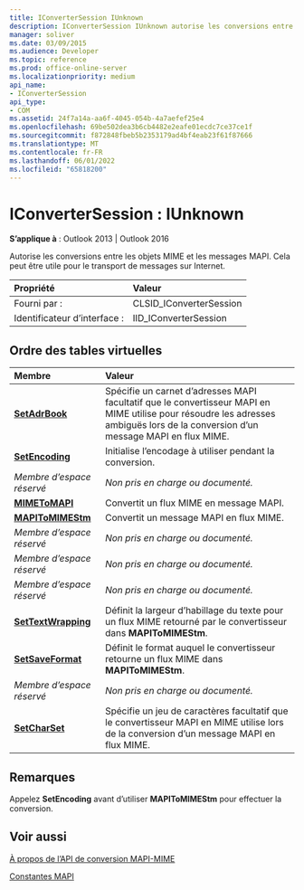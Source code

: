 ```yaml
---
title: IConverterSession IUnknown
description: IConverterSession IUnknown autorise les conversions entre les objets MIME et les messages MAPI, ce qui peut être utile pour le transport de messages sur Internet.
manager: soliver
ms.date: 03/09/2015
ms.audience: Developer
ms.topic: reference
ms.prod: office-online-server
ms.localizationpriority: medium
api_name:
- IConverterSession
api_type:
- COM
ms.assetid: 24f7a14a-aa6f-4045-054b-4a7aefef25e4
ms.openlocfilehash: 69be502dea3b6cb4482e2eafe01ecdc7ce37ce1f
ms.sourcegitcommit: f872848fbeb5b2353179ad4bf4eab23f61f87666
ms.translationtype: MT
ms.contentlocale: fr-FR
ms.lasthandoff: 06/01/2022
ms.locfileid: "65818200"
---
```

# <a name="iconvertersession--iunknown"></a>IConverterSession : IUnknown

  
  
**S’applique à** : Outlook 2013 | Outlook 2016 
  
Autorise les conversions entre les objets MIME et les messages MAPI. Cela peut être utile pour le transport de messages sur Internet.
  
|Propriété |Valeur |
|:-----|:-----|
|Fourni par :  <br/> |CLSID_IConverterSession  <br/> |
|Identificateur d’interface :  <br/> |IID_IConverterSession  <br/> |
   
## <a name="vtable-order"></a>Ordre des tables virtuelles

|Membre |Valeur |
|:-----|:-----|
|**[SetAdrBook](iconvertersession-setadrbook.md)** <br/> |Spécifie un carnet d’adresses MAPI facultatif que le convertisseur MAPI en MIME utilise pour résoudre les adresses ambiguës lors de la conversion d’un message MAPI en flux MIME. |
|**[SetEncoding](iconvertersession-setencoding.md)** <br/> |Initialise l’encodage à utiliser pendant la conversion. |
| *Membre d’espace réservé*  <br/> | *Non pris en charge ou documenté.*  <br/> |
|**[MIMEToMAPI](iconvertersession-mimetomapi.md)** <br/> |Convertit un flux MIME en message MAPI. |
|**[MAPIToMIMEStm](iconvertersession-mapitomimestm.md)** <br/> |Convertit un message MAPI en flux MIME. |
| *Membre d’espace réservé*  <br/> | *Non pris en charge ou documenté.*  <br/> |
| *Membre d’espace réservé*  <br/> | *Non pris en charge ou documenté.*  <br/> |
| *Membre d’espace réservé*  <br/> | *Non pris en charge ou documenté.*  <br/> |
|**[SetTextWrapping](iconvertersession-settextwrapping.md)** <br/> |Définit la largeur d’habillage du texte pour un flux MIME retourné par le convertisseur dans **MAPIToMIMEStm**. |
|**[SetSaveFormat](iconvertersession-setsaveformat.md)** <br/> |Définit le format auquel le convertisseur retourne un flux MIME dans **MAPIToMIMEStm**. |
| *Membre d’espace réservé*  <br/> | *Non pris en charge ou documenté.*  <br/> |
|**[SetCharSet](iconvertersession-setcharset.md)** <br/> |Spécifie un jeu de caractères facultatif que le convertisseur MAPI en MIME utilise lors de la conversion d’un message MAPI en flux MIME. |
   
## <a name="remarks"></a>Remarques

Appelez **SetEncoding** avant d’utiliser **MAPIToMIMEStm** pour effectuer la conversion. 
  
## <a name="see-also"></a>Voir aussi



[À propos de l’API de conversion MAPI-MIME](about-the-mapi-mime-conversion-api.md)
  
[Constantes MAPI](mapi-constants.md)

